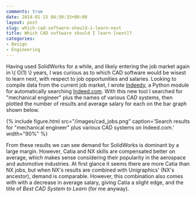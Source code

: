 ```yaml
---
comments: true
date: 2014-01-15 04:50:33+00:00
layout: post
slug: which-cad-software-should-i-learn-next
title: Which CAD software should I learn [next]?
categories:
- Design
- Engineering
---
```


Having used SolidWorks for a while, and likely entering the job market again in \\( O(1) \\) years, I was curious as to which CAD software would be wisest to learn next, with respect to job opportunities and salaries. Looking to compile data from the current job market, I wrote [Indeedy](https://github.com/petebachant/Indeedy), a Python module for automatically searching [Indeed.com](http://indeed.com). With this new tool I searched for "mechanical engineer" plus the names of various CAD systems, then plotted the number of results and average salary for each on the bar graph shown below.

{% include figure.html src="/images/cad_jobs.png" caption='Search results for "mechanical engineer" plus various CAD systems on Indeed.com.' width="90%" %}


From these results we can see demand for SolidWorks is dominant by a large margin. However, Catia and NX skills are compensated better on average, which makes sense considering their popularity in the aerospace and automotive industries. At first glance it seems there are more Catia than NX jobs, but when NX's results are combined with Unigraphics' (NX's ancestor), demand is comparable. However, this combination also comes with with a decrease in average salary, giving Catia a slight edge, and the title of _Best CAD System to Learn_ (for me anyway).
